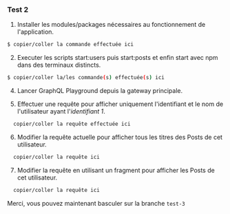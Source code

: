 ### Test 2

1. Installer les modules/packages nécessaires au fonctionnement de l'application.

```bash
$ copier/coller la commande effectuée ici
```

2. Executer les scripts start:users puis start:posts et enfin start avec npm dans des terminaux distincts.

```bash
$ copier/coller la/les commande(s) effectuée(s) ici
```

4. Lancer GraphQL Playground depuis la gateway principale.

5. Effectuer une requête pour afficher uniquement l'identifiant et le nom de l'utilisateur ayant l'*identifiant 1*.

```graphql
  copier/coller la requête effectuée ici
```

6. Modifier la requête actuelle pour afficher tous les titres des Posts de cet utilisateur.

```graphql
  copier/coller la requête ici
```

7. Modifier la requête en utilisant un fragment pour afficher les Posts de cet utilisateur.

```graphql
  copier/coller la requête ici
```

Merci, vous pouvez maintenant basculer sur la branche `test-3`
